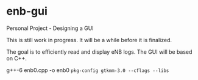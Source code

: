 # enb-gui
Personal Project - Designing a GUI

This is still work in progress. It will be a while before it is finalized.

The goal is to efficiently read and display eNB logs. The GUI will be based on C++.

g++-6 enb0.cpp -o enb0 `pkg-config gtkmm-3.0 --cflags --libs`

